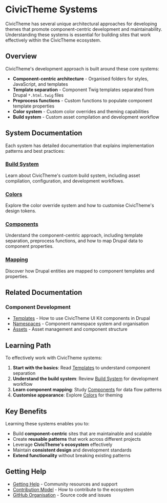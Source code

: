# CivicTheme Systems

CivicTheme has several unique architectural approaches for developing themes that promote component-centric development and maintainability. Understanding these systems is essential for building sites that work effectively within the CivicTheme ecosystem.

## Overview

CivicTheme's development approach is built around these core systems:

- **Component-centric architecture** - Organised folders for styles, JavaScript, and templates
- **Template separation** - Component Twig templates separated from Drupal `*.html.twig` files
- **Preprocess functions** - Custom functions to populate component template properties
- **Color system** - Custom color overrides and theming capabilities
- **Build system** - Custom asset compilation and development workflow

## System Documentation

Each system has detailed documentation that explains implementation patterns and best practices:

### [Build System](build.md)
Learn about CivicTheme's custom build system, including asset compilation, configuration, and development workflows.

### [Colors](colors.md)
Explore the color override system and how to customise CivicTheme's design tokens.

### [Components](components.md)
Understand the component-centric approach, including template separation, preprocess functions, and how to map Drupal data to component properties.

### [Mapping](mapping.md)
Discover how Drupal entities are mapped to component templates and properties.

## Related Documentation

### Component Development
- [Templates](../templates.md) - How to use CivicTheme UI Kit components in Drupal
- [Namespaces](../namespaces.md) - Component namespace system and organisation
- [Assets](../assets.md) - Asset management and component structure

## Learning Path

To effectively work with CivicTheme systems:

1. **Start with the basics**: Read [Templates](../templates.md) to understand component separation
2. **Understand the build system**: Review [Build System](build.md) for development workflow
3. **Learn component mapping**: Study [Components](components.md) for data flow patterns
4. **Customise appearance**: Explore [Colors](colors.md) for theming

## Key Benefits

Learning these systems enables you to:

- Build **component-centric** sites that are maintainable and scalable
- Create **reusable patterns** that work across different projects
- Leverage **CivicTheme's ecosystem** effectively
- Maintain **consistent design** and development standards
- **Extend functionality** without breaking existing patterns

## Getting Help

- [Getting Help](../../../getting-started/getting-help.md) - Community resources and support
- [Contribution Model](../../../contributing/contribution-model.md) - How to contribute to the ecosystem
- [GitHub Organisation](https://github.com/civictheme/) - Source code and issues
